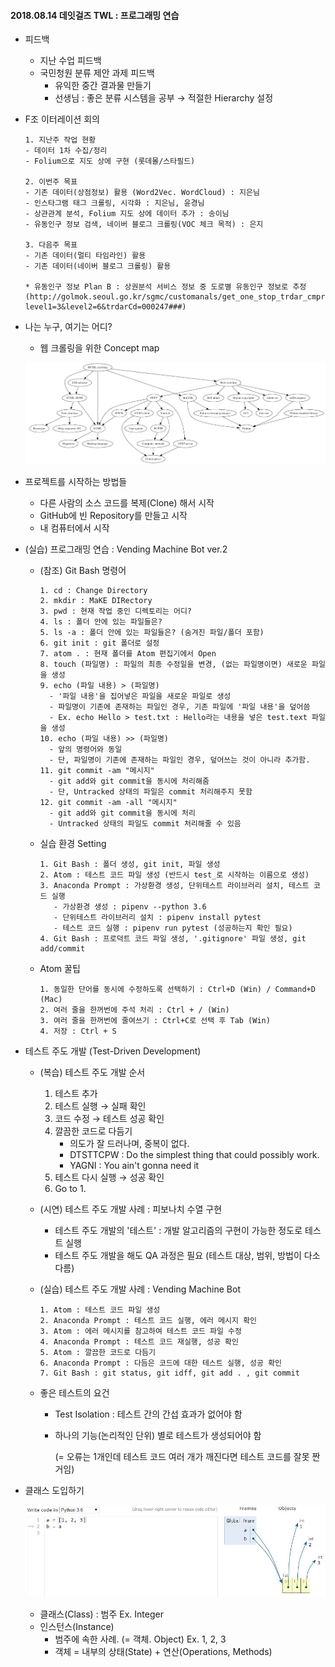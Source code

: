 #### 2018.08.14 데잇걸즈 TWL : 프로그래밍 연습



- 피드백
  - 지난 수업 피드백
  - 국민청원 분류 제안 과제 피드백 
    - 유익한 중간 결과물 만들기
    - 선생님 : 좋은 분류 시스템을 공부 → 적절한 Hierarchy 설정



- F조 이터레이션 회의

  ~~~
  1. 지난주 작업 현황
  - 데이터 1차 수집/정리
  - Folium으로 지도 상에 구현 (롯데몰/스타필드)
  
  2. 이번주 목표
  - 기존 데이터(상점정보) 활용 (Word2Vec. WordCloud) : 지은님
  - 인스타그램 태그 크롤링, 시각화 : 지은님, 윤경님
  - 상관관계 분석, Folium 지도 상에 데이터 추가 : 송이님
  - 유동인구 정보 검색, 네이버 블로그 크롤링(VOC 체크 목적) : 은지
  
  3. 다음주 목표
  - 기존 데이터(멀티 타임라인) 활용
  - 기존 데이터(네이버 블로그 크롤링) 활용
  
  * 유동인구 정보 Plan B : 상권분석 서비스 정보 중 도로별 유동인구 정보로 추정
  (http://golmok.seoul.go.kr/sgmc/customanals/get_one_stop_trdar_cmpr.do?level1=3&level2=6&trdarCd=000247###)
  ~~~

  

- 나는 누구, 여기는 어디?

  - 웹 크롤링을 위한 Concept map

  ![Web Crawling의 Concept Map](https://github.com/YoungestSalon/TIL/blob/master/concept-map.JPG?raw=true)



- 프로젝트를 시작하는 방법들

  - 다른 사람의 소스 코드를 복제(Clone) 해서 시작
  - GitHub에 빈 Repository를 만들고 시작
  - 내 컴퓨터에서 시작 

  

- (실습) 프로그래밍 연습 : Vending Machine Bot ver.2

  - (참조) Git Bash 명령어

    ~~~
    1. cd : Change Directory
    2. mkdir : MaKE DIRectory
    3. pwd : 현재 작업 중인 디렉토리는 어디?
    4. ls : 폴더 안에 있는 파일들은?
    5. ls -a : 폴더 안에 있는 파일들은? (숨겨진 파일/폴더 포함)
    6. git init : git 폴더로 설정
    7. atom . : 현재 폴더를 Atom 편집기에서 Open
    8. touch (파일명) : 파일의 최종 수정일을 변경, (없는 파일명이면) 새로운 파일을 생성
    9. echo (파일 내용) > (파일명)
      - '파일 내용'을 집어넣은 파일을 새로운 파일로 생성
      - 파일명이 기존에 존재하는 파일인 경우, 기존 파일에 '파일 내용'을 덮어씀
      - Ex. echo Hello > test.txt : Hello라는 내용을 넣은 test.text 파일을 생성
    10. echo (파일 내용) >> (파일명)
      - 앞의 명령어와 동일
      - 단, 파일명이 기존에 존재하는 파일인 경우, 덮어쓰는 것이 아니라 추가함.
    11. git commit -am "메시지"
      - git add와 git commit을 동시에 처리해줌
      - 단, Untracked 상태의 파일은 commit 처리해주지 못함
    12. git commit -am -all "메시지"
      - git add와 git commit을 동시에 처리
      - Untracked 상태의 파일도 commit 처리해줄 수 있음
    ~~~

  - 실습 환경 Setting

    ~~~
    1. Git Bash : 폴더 생성, git init, 파일 생성
    2. Atom : 테스트 코드 파일 생성 (반드시 test_로 시작하는 이름으로 생성)
    3. Anaconda Prompt : 가상환경 생성, 단위테스트 라이브러리 설치, 테스트 코드 실행
       - 가상환경 생성 : pipenv --python 3.6
       - 단위테스트 라이브러리 설치 : pipenv install pytest
       - 테스트 코드 실행 : pipenv run pytest (성공하는지 확인 필요)
    4. Git Bash : 프로덕트 코드 파일 생성, '.gitignore' 파일 생성, git add/commit
    ~~~

  - Atom 꿀팁

    ~~~
    1. 동일한 단어를 동시에 수정하도록 선택하기 : Ctrl+D (Win) / Command+D (Mac)
    2. 여러 줄을 한꺼번에 주석 처리 : Ctrl + / (Win)
    3. 여러 줄을 한꺼번에 줄여쓰기 : Ctrl+C로 선택 후 Tab (Win)
    4. 저장 : Ctrl + S
    ~~~



- 테스트 주도 개발 (Test-Driven Development)

  - (복습) 테스트 주도 개발 순서

    1. 테스트 추가
    2. 테스트 실행 → 실패 확인
    3. 코드 수정 → 테스트 성공 확인
    4. 깔끔한 코드로 다듬기
       - 의도가 잘 드러나며, 중복이 없다.
       - DTSTTCPW : Do the simplest thing that could possibly work.
       - YAGNI : You ain't gonna need it
    5. 테스트 다시 실행 → 성공 확인
    6. Go to 1.

    

  - (시연) 테스트 주도 개발 사례 : 피보나치 수열 구현

    - 테스트 주도 개발의 '테스트' : 개발 알고리즘의 구현이 가능한 정도로 테스트 실행
    - 테스트 주도 개발을 해도 QA 과정은 필요 (테스트 대상, 범위, 방법이 다소 다름)

    

  - (실습) 테스트 주도 개발 사례 : Vending Machine Bot

    ~~~
    1. Atom : 테스트 코드 파일 생성
    2. Anaconda Prompt : 테스트 코드 실행, 에러 메시지 확인
    3. Atom : 에러 메시지를 참고하여 테스트 코드 파일 수정
    4. Anaconda Prompt : 테스트 코드 재실행, 성공 확인
    5. Atom : 깔끔한 코드로 다듬기
    6. Anaconda Prompt : 다듬은 코드에 대한 테스트 실행, 성공 확인
    7. Git Bash : git status, git idff, git add . , git commit
    ~~~

    

  - 좋은 테스트의 요건

    - Test Isolation : 테스트 간의 간섭 효과가 없어야 함

    - 하나의 기능(논리적인 단위) 별로 테스트가 생성되어야 함

      (= 오류는 1개인데 테스트 코드 여러 개가 깨진다면 테스트 코드를 잘못 짠거임)



- 클래스 도입하기

  ![인스턴스의 사례](https://github.com/YoungestSalon/TIL/blob/master/class_instance.JPG?raw=true)

  - 클래스(Class) : 범주		Ex. Integer
  - 인스턴스(Instance) 
    - 범주에 속한 사례. (= 객체. Object)		Ex. 1, 2, 3
    - 객체 = 내부의 상태(State) + 연산(Operations, Methods)